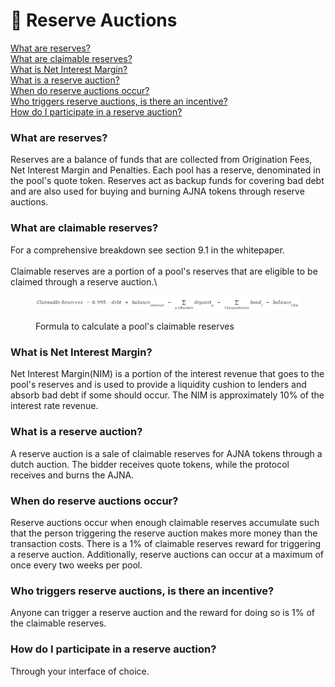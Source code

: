 # 🔁 Reserve Auctions

[What are reserves?](reserve-auctions.md#what-are-reserves)\
[What are claimable reserves?](reserve-auctions.md#what-are-claimable-reserves)\
[What is Net Interest Margin?](reserve-auctions.md#what-is-net-interest-margin)\
[What is a reserve auction?](reserve-auctions.md#what-is-a-reserve-auction)\
[When do reserve auctions occur?](reserve-auctions.md#when-do-reserve-auctions-occur)\
[Who triggers reserve auctions, is there an incentive?](reserve-auctions.md#who-triggers-reserve-auctions-is-there-an-incentive)\
[How do I participate in a reserve auction?](reserve-auctions.md#how-do-i-participate-in-a-reserve-auction)

### What are reserves?

Reserves are a balance of funds that are collected from Origination Fees, Net Interest Margin and Penalties. Each pool has a reserve, denominated in the pool's quote token.  Reserves act as backup funds for covering bad debt and are also used for buying and burning AJNA tokens through reserve auctions.

### What are claimable reserves?

For a comprehensive breakdown see section 9.1 in the whitepaper.\
\
Claimable reserves are a portion of a pool's reserves that are eligible to be claimed through a reserve auction.\


<figure><img src="../.gitbook/assets/image (2).png" alt=""><figcaption><p>Formula to calculate a pool's claimable reserves</p></figcaption></figure>

### What is Net Interest Margin?

Net Interest Margin(NIM) is a portion of the interest revenue that goes to the pool's reserves and is used to provide a liquidity cushion to lenders and absorb bad debt if some should occur. The NIM is approximately 10% of the interest rate revenue. &#x20;

### What is a reserve auction?

A reserve auction is a sale of claimable reserves for AJNA tokens through a dutch auction. The bidder receives quote tokens, while the protocol receives and burns the AJNA.

### When do reserve auctions occur?

Reserve auctions occur when enough claimable reserves accumulate such that the person triggering the reserve auction makes more money than the transaction costs. There is a 1% of claimable reserves reward for triggering a reserve auction. Additionally, reserve auctions can occur at a maximum of once every two weeks per pool.

### Who triggers reserve auctions, is there an incentive?

Anyone can trigger a reserve auction and the reward for doing so is 1% of the claimable reserves.

### How do I participate in a reserve auction?

Through your interface of choice.
